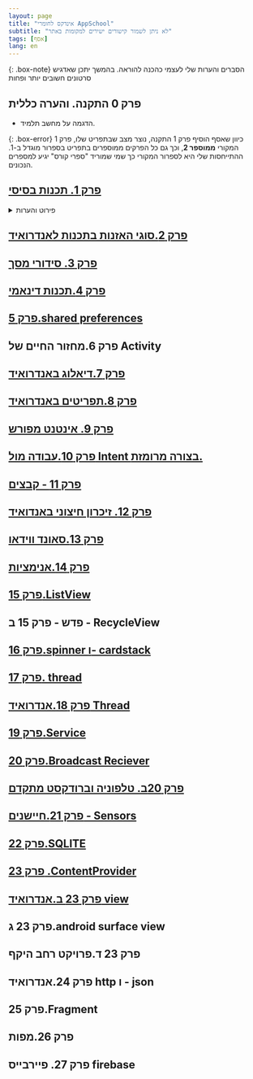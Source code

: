 ```yaml
---
layout: page
title: "אינדקס לחומרי AppSchool"
subtitle: "לא ניתן לשמור קישורים ישירים למקומות באתר"
tags: [אסף]
lang: en
---
```


{: .box-note}
הסברים והערות שלי לעצמי כהכנה להוראה. בהמשך יתכן שאדגיש סרטונים חשובים יותר ופחות

## פרק 0 התקנה. והערה כללית
- הדגמה על מחשב תלמיד.

{: .box-error}
כיוון שאסף הוסיף פרק 1 התקנה, נוצר מצב שבתפריט שלו, פרק 1 המקורי **ממוספר 2**, וכך גם כל הפרקים ממוספרים בתפריט בספרור מוגדל ב-1. ההתייחסות שלי היא לספרור המקורי כך שמי שמוריד "ספרי קורס" יגיע למספרים הנכונים.

## [פרק 1. תכנות בסיסי](../android01.pdf)

<details markdown="1"><summary>פירוט והערות</summary>
- מתחילים ישר לתוך ה-xml
- הערה כללית - תראו דברים שימושיים שעושים גם כיום. הרבה פעמים ה- **איך עושים** לא יהיה אקטואלי
- חסרה התייחסות לכך שיש אזור JAVA ואזור xml 


### 1.1 Linear Layout - דוגמאות לפקודות עיצוב ב-xml
- orientation="vertical"
- layout_width="match_parent" VS "wrap_content"
- קצת צבעים לדבר על RGB
- והגדרת id לכל אלמנט כדי שנוכל להתחבר
- מתן שם לטקסס שהid שלו יתחיל ב- tvSomething
- והכפתור יתחיל בתחילית btnSomething

### 1.2,1.3 הדגמה בצד הJAVA של הכרזה על כפתורים
- סרטון קצרצר שמראה הכרזה. ניתן להיות עם חפיפה בין שם העצם ל-id
- `btnAdd = findViewById(R.id.theIdAutoCompletes)` // לשים לב שאנחנו **לא צריכים שום קאסטינג** כיום


### 1.4,5 תגובה ללחיצה על הכפתור
- [קישור לAppSchool יש לגשת ידנית ל-2 פרק 1(תכנות בסיסי) שיעור 5](https://appschoolfront.web.app/course/learn/wmdWWTs17sLTO8N20HtO)

    <details markdown="1"><summary>example 1</summary>
        ```java
        public class MainActivity extends AppCompatActivity implements View.OnClickListener {

            int counter;
            TextView tvDisplay;
            Button btnPlus;
            Button btnMinus;
            @Override
            protected void onCreate(Bundle savedInstanceState) {
                super.onCreate(savedInstanceState);
                EdgeToEdge.enable(this);
                setContentView(R.layout.activity_main);
                ViewCompat.setOnApplyWindowInsetsListener(findViewById(R.id.main), (v, insets) -> {
                    Insets systemBars = insets.getInsets(WindowInsetsCompat.Type.systemBars());
                    v.setPadding(systemBars.left, systemBars.top, systemBars.right, systemBars.bottom);
                    return insets;
                });

                btnPlus= findViewById(R.id.btnPlus);
                btnMinus= findViewById(R.id.btnMinus);
                tvDisplay= findViewById(R.id.tvDisplay);

                btnPlus.setOnClickListener(this);
                btnMinus.setOnClickListener(this);

            }

            @Override
            public void onClick(View v) {
                if(v==btnPlus)        {
                    counter++;
                } else if (v==btnMinus) {
                    counter--;
                }
                tvDisplay.setText("Total Points " + counter);
            }
        }
        ```
    </details>

- **להכין דוגמאות של פניה טיפוסית ל-setOnClickListener**

### 1.6 הדגמת תכונות נוספות של פקדים (ש6 דוגמא 2 חלק 1)
- העתקה של תמונה ל- drawable
- background set to the @drawable
- hint
- layout_margin
- guideline percent
    <details markdown="1"><summary>preferred constraintlayout with guidelines</summary>
        ```xml
        <?xml version="1.0" encoding="utf-8"?>
        <androidx.constraintlayout.widget.ConstraintLayout xmlns:android="http://schemas.android.com/apk/res/android"
            xmlns:app="http://schemas.android.com/apk/res-auto"
            xmlns:tools="http://schemas.android.com/tools"
            android:id="@+id/main"
            android:layout_width="match_parent"
            android:layout_height="match_parent"
            tools:context=".MainActivity">

            <TextView
                android:id="@+id/tvDisplay"
                android:layout_width="wrap_content"
                android:layout_height="wrap_content"
                android:text="Hello World!"
                app:layout_constraintBottom_toBottomOf="parent"
                app:layout_constraintEnd_toEndOf="parent"
                app:layout_constraintStart_toStartOf="parent"
                app:layout_constraintTop_toTopOf="parent" />

            <Button
                android:id="@+id/btnPlus"
                android:layout_width="wrap_content"
                android:layout_height="wrap_content"
                android:layout_marginTop="56dp"
                android:text="Button"
                app:layout_constraintEnd_toEndOf="parent"
                app:layout_constraintStart_toStartOf="parent"
                app:layout_constraintTop_toBottomOf="@+id/tvDisplay" />

            <Button
                android:id="@+id/btnMinus"
                android:layout_width="wrap_content"
                android:layout_height="wrap_content"
                android:layout_marginTop="56dp"
                android:text="Button"
                app:layout_constraintEnd_toEndOf="parent"
                app:layout_constraintStart_toStartOf="parent"
                app:layout_constraintTop_toBottomOf="@+id/btnPlus" />

        </androidx.constraintlayout.widget.ConstraintLayout>
    
        ```
    </details>

- preferred approach for event:
    <details markdown="1"><summary>preferred setOnClickListener</summary>
        ```java
        public class MainActivity extends AppCompatActivity //implements View.OnClickListener
        {

            TextView tvDisplay;
            EditText etFname;
            EditText etLname;
            Button btnSave;

            @Override
            protected void onCreate(Bundle savedInstanceState) {
                super.onCreate(savedInstanceState);
                EdgeToEdge.enable(this);
                setContentView(R.layout.activity_main);
                ViewCompat.setOnApplyWindowInsetsListener(findViewById(R.id.main), (v, insets) -> {
                    Insets systemBars = insets.getInsets(WindowInsetsCompat.Type.systemBars());
                    v.setPadding(systemBars.left, systemBars.top, systemBars.right, systemBars.bottom);
                    return insets;
                });

                etFname = findViewById(R.id.etFname);
                etLname = findViewById(R.id.etLname);
                btnSave = findViewById(R.id.btnSave);
                tvDisplay = findViewById(R.id.tvDisplay);

                //btnSave.setOnClickListener(this);
                btnSave.setOnClickListener(v -> {
                    tvDisplay.setText(etFname.getText() + " " + etLname.getText());
                });
            }

        //    @Override
        //    public void onClick(View v) {
        //        if(v==btnSave) {
        //            tvDisplay.setText(etFname.getText() + " " + etLname.getText());
        //        }
        //    }
        }
        ```
        Advantages of lambdas:
        ✅ More concise - no need to implement interface or override method
        ✅ Clearer intent - the action is right where the listener is set
        ✅ No if-statement checks needed
        ✅ Modern Java/Android standard
        ✅ Easier to read and maintain
    </details>

</details>

## [פרק 2.סוגי האזנות בתכנות לאנדרואיד](../android02.pdf)

<!-- <details markdown="1"><summary>פירוט והערות</summary>
</details> -->

## [פרק 3. סידורי מסך](../android03.pdf)

## [פרק 4.תכנות דינאמי](../android04.pdf)

## [פרק 5.shared preferences](../android05.pdf)

## פרק 6.מחזור החיים של Activity

## [פרק 7.דיאלוג באנדרואיד](../android07.pdf)

## [פרק 8.תפריטים באנדרואיד](../android08.pdf)

## [פרק 9. אינטנט מפורש](../android09.pdf)

## [פרק 10.עבודה מול Intent בצורה מרומזת.](../android10.pdf)

## [פרק 11 - קבצים](../android11.pdf)

## [פרק 12. זיכרון חיצוני באנדואיד](../android12.pdf)
## [פרק 13.סאונד ווידאו](../android13.pdf)
## [פרק 14.אנימציות](../android14.pdf)
## [פרק 15.ListView](../android15.pdf)
## פדש - פרק 15 ב - RecycleView
## [פרק 16.spinner ו- cardstack](../android16.pdf)
## [פרק 17. thread](../android17.pdf)
## [פרק 18.אנדרואיד Thread](../android18.pdf)
## [פרק 19.Service](../android19.pdf)
## [פרק 20.Broadcast Reciever](../android20.pdf)
## [פרק 20ב. טלפוניה וברודקסט מתקדם](../android20b.pdf)
## [פרק 21.חיישנים - Sensors](../android21.pdf)
## [פרק 22.SQLITE](../android22.pdf)
## [פרק 23 .ContentProvider](../android23.pdf)
## [פרק 23 ב.אנדרואיד view](../android23b.pdf)
## פרק 23 ג.android surface view
## פרק 23 ד.פרויקט רחב היקף
## פרק 24.אנדרואיד http ו - json
## פרק 25.Fragment
## פרק 26.מפות
## פרק 27. פיירבייס firebase


